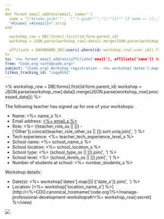```yaml
---
<%
def format_email_address(email, name='')
  name = "\"#{name.gsub('"', '\"').gsub("'","\\'")}\"" if name =~ /[;,\"\'\(\)]/
  "#{name} <#{email}>".strip
end

  workshop_row = DB[:forms].first(id:form.parent_id)
  workshop = JSON.parse(workshop_row[:data]).merge(JSON.parse(workshop_row[:processed_data]))

  affiliate = DASHBOARD_DB[:users].where(id: workshop_row[:user_id]).first
%>
to: '<%= format_email_address(affiliate['email'], affiliate['name']) %>'
from: "Code.org <info@code.org>"
subject: "[Code.org] Workshop registration - <%= workshop['dates'].map{|i| i['date_s']}.join(', ') %>"
litmus_tracking_id: "ioqy9lh1"
---
```


<%
  workshop_row = DB[:forms].first(id:form.parent_id)
  workshop = JSON.parse(workshop_row[:data]).merge(JSON.parse(workshop_row[:processed_data]))
%>

The following teacher has signed up for one of your workshops:

- Name: <%= name_s %>
- Email address: [<%= email_s %>](<%= email_s %>)
- Role: <%= ((teacher_role_ss || []) - ['Other']).concat(teacher_role_other_ss || []).sort.uniq.join(', ') %>
- Tech experience: <%= teacher_tech_experience_level_s %>
- School name: <%= school_name_s %>
- School location: <%= school_location_s %>
- School type: <%= (school_type_ss || []).join(', ') %>
- School level: <%= (school_levels_ss || []).join(', ') %>
- Number of students at school: <%= number_students_s %>

Workshop details:

- Date(s): <%= workshop['dates'].map{|i| i['date_s']}.join(', ') %>
- Location: [<%= workshop['location_name_s'] %>](http://<%=CDO.canonical_hostname('code.org')%>/manage-professional-development-workshops#/<%= workshop_row[:secret] %>/view)

![](<%= tracking_pixel %>)
